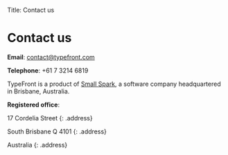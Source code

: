 Title: Contact us

# Contact us

**Email**: [contact@typefront.com][email]

**Telephone**: +61 7 3214 6819

TypeFront is a product of [Small Spark][smallspark], a software company
headquartered in Brisbane, Australia.

**Registered office**:

17 Cordelia Street
{: .address}

South Brisbane Q 4101
{: .address}

Australia
{: .address}

[email]: mailto:contact@typefront.com
[smallspark]: http://www.smallspark.com.au/
